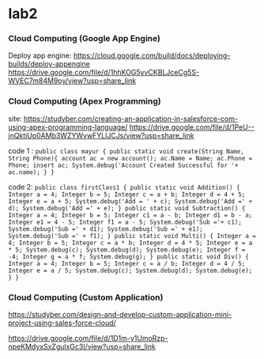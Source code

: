 # lab2

### Cloud Computing (Google App Engine)
Deploy app engine: https://cloud.google.com/build/docs/deploying-builds/deploy-appengine
https://drive.google.com/file/d/1hhKOG5yvCKBLJceCg5S-WVEC7m84M9oy/view?usp=share_link


### Cloud Computing (Apex Programming)
site: https://studyber.com/creating-an-application-in-salesforce-com-using-apex-programming-language/
https://drive.google.com/file/d/1PeU--jnQktiUp0AMb3WZYWywFYLlJCJs/view?usp=share_link

code 1 : 
`public class mayur {
    public static void create(String Name, String Phone){
        account ac = new account();
        ac.Name = Name;
        ac.Phone = Phone;
        insert ac;
        System.debug('Account Created Successful for '+ ac.name);
    }
}`

code 2:
`public class firstClass1 {
 public static void Addition()
{
 Integer a = 4;
 Integer b = 5;
 Integer c = a + b;
 Integer d = 4 + 5;
 Integer e = a + 5;
 System.debug('Add = ' + c);
 System.debug('Add =' + d);
 System.debug('Add =' + e);
}
 public static void Subtraction()
 {
   Integer a = 4;
   Integer b = 5;
   Integer c1 = a - b;
   Integer d1 = b - a;
   Integer e1 = 4 - 5;
   Integer f1 = a - 5;
   System.debug('Sub ='+ c1);
   System.debug('Sub =' + d1);
   System.debug('Sub =' + e1);
   System.debug('Sub =' + f1);
 }
 public static void Multi()
 {
    Integer a = 4;
    Integer b = 5;
    Integer c = a * b;
    Integer d = 4 * 5;
    Integer e = a * 5;
    System.debug(c);
    System.debug(d);
    System.debug(e);
    Integer f = -4;
    Integer g = a * f;
    System.debug(g);
 }
 public static void Div()
 {
    Integer a = 4;
    Integer b = 5;
    Integer c = a / b;
    Integer d = 4 / 5;
    Integer e = a / 5;
    System.debug(c);
    System.debug(d);
    System.debug(e);
 }
}`

### Cloud Computing (Custom Application)
https://studyber.com/design-and-develop-custom-application-mini-project-using-sales-force-cloud/

https://drive.google.com/file/d/1D1m-y1UmoRzp-npeKMdyxSxZgulxGc3I/view?usp=share_link
